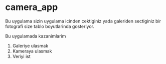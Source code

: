 # camera_app

Bu uygulama sizin uygulama icinden cektiginiz yada galeriden sectiginiz bir fotografi size tablo boyutlarinda gosteriyor.

Bu uygulamada kazanimlarim
1. Galeriye ulasmak
2. Kameraya ulasmak
3. Veriyi ist

